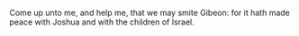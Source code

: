 Come up unto me, and help me, that we may smite Gibeon: for it hath made peace with Joshua and with the children of Israel.
